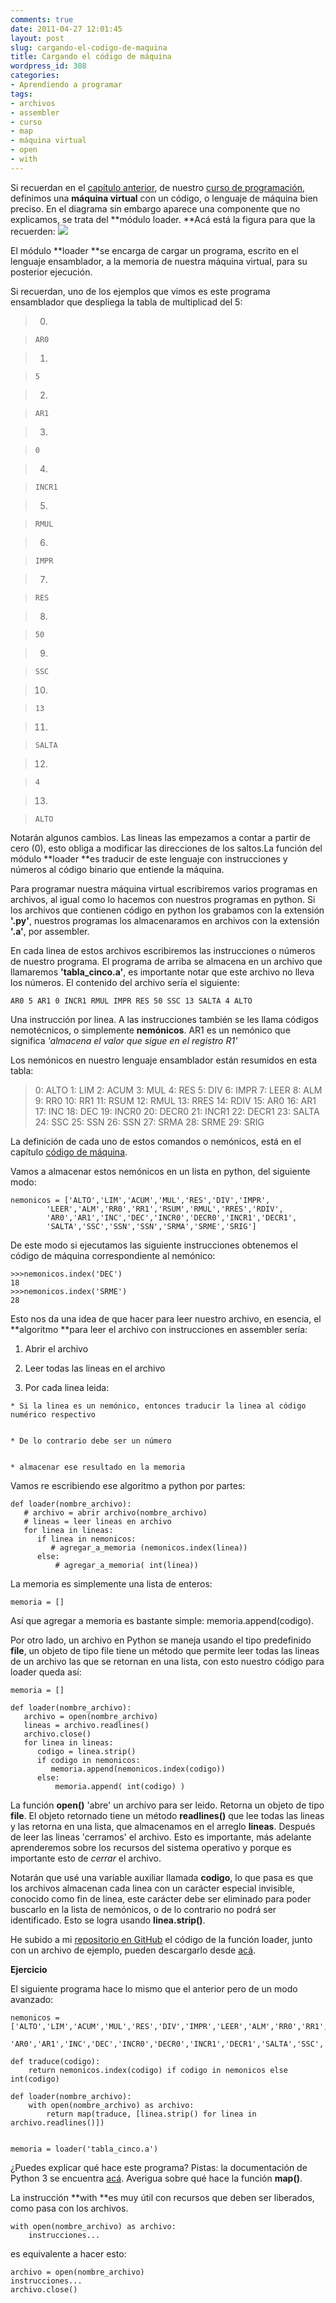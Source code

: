 ```yaml
---
comments: true
date: 2011-04-27 12:01:45
layout: post
slug: cargando-el-codigo-de-maquina
title: Cargando el código de máquina
wordpress_id: 308
categories:
- Aprendiendo a programar
tags:
- archivos
- assembler
- curso
- map
- máquina virtual
- open
- with
---
```


Si recuerdan en el [capítulo anterior](http://www.programando.org/blog/2011/04/codigo-de-maquina/), de nuestro [curso de programación](http://www.programando.org/blog/aprende-a-programar/), definimos una **máquina virtual** con un código, o lenguaje de máquina bien preciso. En el diagrama sin embargo aparece una componente que no explicamos, se trata del **módulo loader. **Acá está la figura para que la recuerden:
[![](http://www.programando.org/blog/wp-content/uploads/2011/04/programando-cpu1.png)](http://www.programando.org/blog/wp-content/uploads/2011/04/programando-cpu1.png)

El módulo **loader **se encarga de cargar un programa, escrito en el lenguaje ensamblador, a la memoria de nuestra máquina virtual, para su posterior ejecución.

Si recuerdan, uno de los ejemplos que vimos es este programa ensamblador que despliega la tabla de multiplicad del 5:


> 

> 
> 
	
>   0. 

>     
>     AR0
> 
> 

> 
	
>   1. 

>     
>     5
> 
> 

> 
	
>   2. 

>     
>     AR1
> 
> 

> 
	
>   3. 

>     
>     0
> 
> 

> 
	
>   4. 

>     
>     INCR1
> 
> 

> 
	
>   5. 

>     
>     RMUL
> 
> 

> 
	
>   6. 

>     
>     IMPR
> 
> 

> 
	
>   7. 

>     
>     RES
> 
> 

> 
	
>   8. 

>     
>     50
> 
> 

> 
	
>   9. 

>     
>     SSC
> 
> 

> 
	
>   10. 

>     
>     13
> 
> 

> 
	
>   11. 

>     
>     SALTA
> 
> 

> 
	
>   12. 

>     
>     4
> 
> 

> 
	
>   13. 

>     
>     ALTO
> 
> 

> 





Notarán algunos cambios. Las lineas las empezamos a contar a partir de cero (0), esto obliga a modificar las direcciones de los saltos.La función del módulo **loader **es traducir de este lenguaje con instrucciones y números al código binario que entiende la máquina. 

Para programar nuestra máquina virtual escribiremos varios programas en archivos, al igual como lo hacemos con nuestros programas en python. Si los archivos que contienen código en python los grabamos con la extensión **'.py'**, nuestros programas los almacenaramos en archivos con la extensión **'.a'**, por assembler.

En cada linea de estos archivos escribiremos las instrucciones o números de nuestro programa. El programa de arriba se almacena en un archivo que llamaremos **'tabla_cinco.a'**, es importante notar que este archivo no lleva los números. El contenido del archivo sería el siguiente:




> 
`AR0
5
AR1
0
INCR1
RMUL
IMPR
RES
50
SSC
13
SALTA
4
ALTO`




Una instrucción por linea. A las instrucciones también se les llama códigos nemotécnicos, o simplemente **nemónicos**. AR1 es un nemónico que significa _'almacena el valor que sigue en el registro R1'_

Los nemónicos en nuestro lenguaje ensamblador están resumidos en esta tabla:





> 0: ALTO
1: LIM
2: ACUM
3: MUL
4: RES
5: DIV
6: IMPR
7: LEER
8: ALM
9: RR0
10: RR1
11: RSUM
12: RMUL
13: RRES
14: RDIV
15: AR0
16: AR1 
17: INC
18: DEC
19: INCR0
20: DECR0
21: INCR1
22: DECR1
23: SALTA
24: SSC
25: SSN
26: SSN
27: SRMA
28: SRME
29: SRIG




La definición de cada uno de estos comandos o nemónicos, está en el capítulo [código de máquina](http://www.programando.org/blog/2011/04/codigo-de-maquina/).

Vamos a almacenar estos nemónicos en un lista en python, del siguiente modo:


    
    
    nemonicos = ['ALTO','LIM','ACUM','MUL','RES','DIV','IMPR',
            'LEER','ALM','RR0','RR1','RSUM','RMUL','RRES','RDIV',
            'AR0','AR1','INC','DEC','INCR0','DECR0','INCR1','DECR1',
            'SALTA','SSC','SSN','SSN','SRMA','SRME','SRIG']
    



De este modo si ejecutamos las siguiente instrucciones obtenemos el código de máquina correspondiente al nemónico:

    
    
    >>>nemonicos.index('DEC')
    18
    >>>nemonicos.index('SRME')
    28
    



Esto nos da una idea de que hacer para leer nuestro archivo, en esencia, el **algoritmo **para leer el archivo con instrucciones en assembler sería:



	
  1. Abrir el archivo

	
  2. Leer todas las lineas en el archivo

	
  3. Por cada linea leida:


	
    * Si la linea es un nemónico, entonces traducir la linea al código numérico respectivo

	
    * De lo contrario debe ser un número


    * almacenar ese resultado en la memoria


	


Vamos re escribiendo ese algoritmo a python por partes:


    
    
    def loader(nombre_archivo):
       # archivo = abrir archivo(nombre_archivo)
       # lineas = leer lineas en archivo
       for linea in lineas:
          if linea in nemonicos:
             # agregar_a_memoria (nemonicos.index(linea))
          else:
              # agregar_a_memoria( int(linea))
    




La memoria es simplemente una lista de enteros:


    
    
    memoria = []
    



Así que agregar a memoria es bastante simple: memoria.append(codigo).

Por otro lado, un archivo en Python se maneja usando el tipo predefinido **file**, un objeto de tipo file tiene un método que permite leer todas las lineas de un archivo las que se retornan en una lista, con esto nuestro código para loader queda así:


    
    
    memoria = []
    
    def loader(nombre_archivo):
       archivo = open(nombre_archivo)
       lineas = archivo.readlines()
       archivo.close()
       for linea in lineas:
          codigo = linea.strip()
          if codigo in nemonicos:
             memoria.append(nemonicos.index(codigo))
          else:
              memoria.append( int(codigo) )
    
    



La función **open()** 'abre' un archivo para ser leido. Retorna un objeto de tipo **file**.
El objeto retornado tiene un método **readlines()** que lee todas las lineas y las retorna en una lista, que almacenamos en el arreglo **lineas**. Después de leer las lineas 'cerramos' el archivo. Esto es importante, más adelante aprenderemos sobre los recursos del sistema operativo y porque es importante esto de _cerrar_ el archivo.

Notarán que usé una variable auxiliar llamada **codigo**, lo que pasa es que los archivos almacenan cada linea con un carácter especial invisible, conocido como fin de linea, este carácter debe ser eliminado para poder buscarlo en la lista de nemónicos, o de lo contrario no podrá ser identificado. Esto se logra usando **linea.strip()**. 

He subido a mi [repositorio en GitHub](https://github.com/lnds/programando.org) el código de la función loader, junto con un archivo de ejemplo, pueden descargarlo desde [acá](https://github.com/lnds/programando.org/tree/master/curso-de-programacion-cap-19).

**Ejercicio**

El siguiente programa hace lo mismo que  el anterior pero de un modo avanzado:


    
    
    nemonicos = ['ALTO','LIM','ACUM','MUL','RES','DIV','IMPR','LEER','ALM','RR0','RR1','RSUM','RMUL','RRES','RDIV',
            'AR0','AR1','INC','DEC','INCR0','DECR0','INCR1','DECR1','SALTA','SSC','SSN','SSN','SRMA','SRME''SRIG']
    		
    def traduce(codigo):
    	return nemonicos.index(codigo) if codigo in nemonicos else int(codigo)
    		
    def loader(nombre_archivo):
    	with open(nombre_archivo) as archivo:
    		return map(traduce, [linea.strip() for linea in archivo.readlines()]) 
    	
    	
    memoria = loader('tabla_cinco.a')
    



¿Puedes explicar qué hace este programa? Pistas: la documentación de Python 3 se encuentra [acá](http://docs.python.org/py3k/index.html). Averigua sobre qué hace la función **map()**. 

La instrucción **with **es muy útil con recursos que deben ser liberados, como pasa con los archivos.

    
    
    with open(nombre_archivo) as archivo:
        instrucciones...
    



es equivalente a hacer esto:


    
    
    archivo = open(nombre_archivo)
    instrucciones...
    archivo.close()
    



